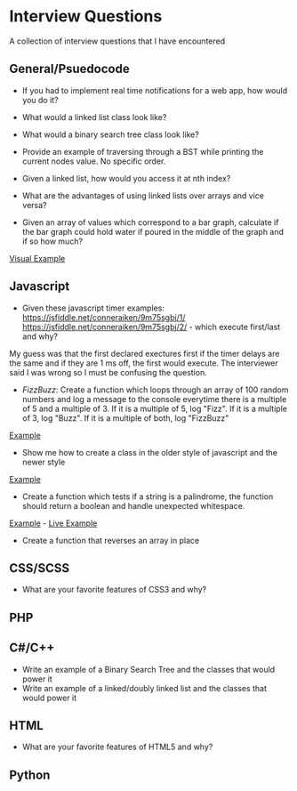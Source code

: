 # Interview Questions
A collection of interview questions that I have encountered 


## General/Psuedocode

- If you had to implement real time notifications for a web app, how would you do it?

- What would a linked list class look like?

- What would a binary search tree class look like?

- Provide an example of traversing through a BST while printing the current nodes value. No specific order.

- Given a linked list, how would you access it at nth index? 

- What are the advantages of using linked lists over arrays and vice versa?

- Given an array of values which correspond to a bar graph, calculate if the bar graph could hold water if poured in the middle of the graph and if so how much?

[Visual Example](http://i.imgur.com/T9ETo7j.jpg)
  

## Javascript

- Given these javascript timer examples: https://jsfiddle.net/conneraiken/9m75sgbj/1/ https://jsfiddle.net/conneraiken/9m75sgbj/2/  - which execute first/last and why?

My guess was that the first declared exectures first if the timer delays are the same and if they are 1 ms off, the first would execute. The interviewer said I was wrong so I must be confusing the question.
 
- *FizzBuzz*: Create a function which loops through an array of 100 random numbers and log a message to the console everytime there is a multiple of 5 and a multiple of 3. If it is a multiple of 5, log "Fizz". If it is a multiple of 3, log "Buzz". If it is a multiple of both, log "FizzBuzz"
 
[Example](fizzbuzz.js)
 
- Show me how to create a class in the older style of javascript and the newer style

[Example](basic-classes.js)

- Create a function which tests if a string is a palindrome, the function should return a boolean and handle unexpected whitespace.

[Example](palindrome.js) - [Live Example](https://jsfiddle.net/conneraiken/5qfj32z0/2/)

- Create a function that reverses an array in place


## CSS/SCSS

- What are your favorite features of CSS3 and why?

## PHP

## C#/C++

- Write an example of a Binary Search Tree and the classes that would power it
- Write an example of a linked/doubly linked list and the classes that would power it

## HTML

- What are your favorite features of HTML5 and why?


## Python
 
